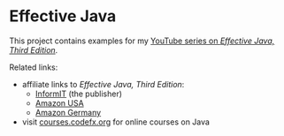 # Effective Java

This project contains examples for my [YouTube series on _Effective Java, Third Edition_](https://www.youtube.com/playlist?list=PL_-IO8LOLuNqUzvXfRCWRRJBswKEbLhgN).

Related links:

* affiliate links to _Effective Java, Third Edition_:
	* [InformIT](https://click.linksynergy.com/deeplink?id=kGJiVJGY2UU&mid=24808&murl=http%3A%2F%2Fwww.informit.com%2Fstore%2Feffective-java-9780134685991) (the publisher)
	* [Amazon USA](https://amzn.to/2QI0D0S)
	* [Amazon Germany](https://amzn.to/2OvsWOu)
* visit [courses.codefx.org](http://courses.codefx.org) for online courses on Java
